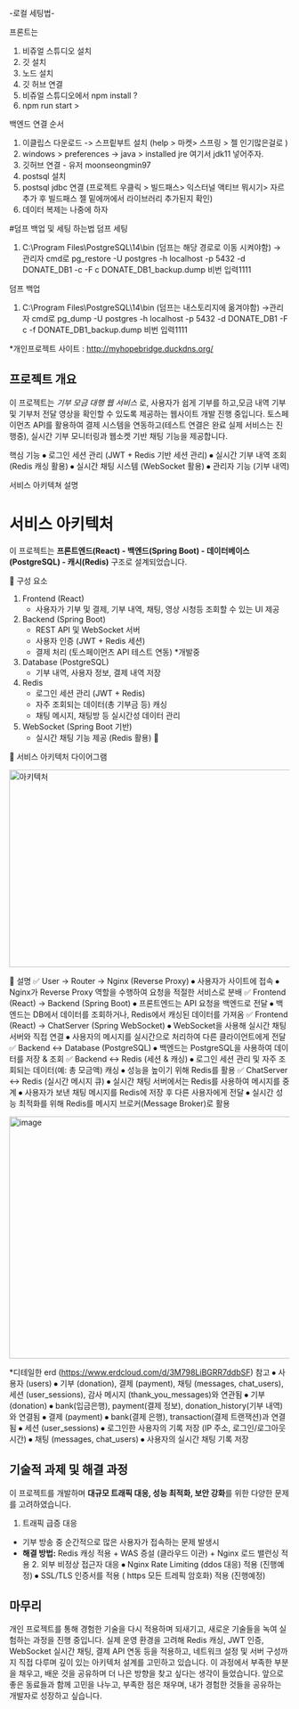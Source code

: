 -로컬 세팅법-

프론트는
1. 비쥬얼 스튜디오 설치
2. 깃 설치 
3. 노드 설치
4. 깃 허브 연결 
5. 비쥬얼 스튜디오에서 npm install ? 
6. npm run start  >


백엔드 연결 순서
1. 이클립스 다운로드  -> 스프맅부트 설치 (help > 마켓> 스프링 > 젤 인기많은걸로 )
2. windows > preferences -> java > installed jre 여기서 jdk11 넣어주자.
3. 깃허브 연결   - 유저 moonseongmin97 
5. postsql 설치 
6. postsql jdbc 연결 (프로젝트 우클릭 > 빌드패스> 익스터널 액티브 뭐시기> 자르 추가 후 빌드패스 젤 밑에꺼에서 라이브러리 추가된지 확인)
7. 데이터 복제는 나중에 하자 

#덤프 백업 및 세팅 하는법
덤프 세팅
1. C:\Program Files\PostgreSQL\14\bin  (덤프는 해당 경로로 이동 시켜야함)
-> 관리자 cmd로 pg_restore -U postgres -h localhost -p 5432 -d DONATE_DB1 -c -F c DONATE_DB1_backup.dump
비번 입력1111

덤프 백업
1. C:\Program Files\PostgreSQL\14\bin    (덤프는 내스토리지에 옮겨야함)
->관리자 cmd로 pg_dump -U postgres -h localhost -p 5432 -d DONATE_DB1 -F c -f DONATE_DB1_backup.dump
비번 입력1111












*개인프로젝트 사이트 : http://myhopebridge.duckdns.org/

## 프로젝트 개요
이 프로젝트는 *기부 모금 대행 웹 서비스* 로, 사용자가 쉽게 기부를 하고,모금 내역 기부 및 기부처 전달 영상을 확인할 수 있도록 제공하는 웹사이트 개발 진행 중입니다. 
토스페이먼츠 API를 활용하여 결제 시스템을 연동하고(테스트 연결은 완료 실제 서비스는 진행중), 실시간 기부 모니터링과 웹소켓 기반 채팅 기능을 제공합니다.

 핵심 기능
⦁	로그인 세션 관리 (JWT + Redis 기반 세션 관리)
⦁	실시간 기부 내역 조회 (Redis 캐싱 활용)
⦁	실시간 채팅 시스템 (WebSocket 활용)
⦁	관리자 기능 (기부 내역)





서비스 아키텍쳐 설명
# 서비스 아키텍처
이 프로젝트는 **프론트엔드(React) - 백엔드(Spring Boot) - 데이터베이스(PostgreSQL) - 캐시(Redis)** 구조로 설계되었습니다.

📌 구성 요소
1. Frontend (React)
   - 사용자가 기부 및 결제, 기부 내역, 채팅, 영상 시청등  조회할 수 있는 UI 제공
2. Backend (Spring Boot)
   - REST API 및 WebSocket 서버
   - 사용자 인증 (JWT + Redis 세션)
   - 결제 처리 (토스페이먼츠 API 테스트 연동)  *개발중
3. Database (PostgreSQL)
   - 기부 내역, 사용자 정보, 결제 내역 저장
4. Redis
   - 로그인 세션 관리 (JWT + Redis)
   - 자주 조회되는 데이터(총 기부금 등) 캐싱
   - 채팅 메시지, 채팅방 등 실시간성 데이터 관리
5. WebSocket (Spring Boot 기반)
   - 실시간 채팅 기능 제공 (Redis 활용)


📌 서비스 아키텍처 다이어그램


<img width="552" height="355" alt="아키텍처" src="https://github.com/user-attachments/assets/7cf39463-7969-4547-96f1-4ac6572ea2e8" />



📌 설명
✅ User → Router → Nginx (Reverse Proxy)
⦁	사용자가 사이트에 접속
⦁	Nginx가 Reverse Proxy 역할을 수행하여 요청을 적절한 서비스로 분배
✅ Frontend (React) → Backend (Spring Boot)
⦁	프론트엔드는 API 요청을 백엔드로 전달
⦁	백엔드는 DB에서 데이터를 조회하거나, Redis에서 캐싱된 데이터를 가져옴
✅ Frontend (React) → ChatServer (Spring WebSocket)
⦁	WebSocket을 사용해 실시간 채팅 서버와 직접 연결
⦁	사용자의 메시지를 실시간으로 처리하여 다른 클라이언트에게 전달
✅ Backend ↔ Database (PostgreSQL)
⦁	백엔드는 PostgreSQL을 사용하여 데이터를 저장 & 조회
✅ Backend ↔ Redis (세션 & 캐싱)
⦁	로그인 세션 관리 및 자주 조회되는 데이터(예: 총 모금액) 캐싱
⦁	성능을 높이기 위해 Redis를 활용
✅ ChatServer ↔ Redis (실시간 메시지 큐)
⦁	실시간 채팅 서버에서는 Redis를 사용하여 메시지를 중계
⦁	사용자가 보낸 채팅 메시지를 Redis에 저장 후 다른 사용자에게 전달
⦁	실시간 성능 최적화를 위해 Redis를 메시지 브로커(Message Broker)로 활용



<img width="626" height="435" alt="image" src="https://github.com/user-attachments/assets/8c58a62e-4816-4ea2-a560-960d6693bf1f" />

*디테일한 erd  (https://www.erdcloud.com/d/3M798LiBGRR7ddbSF) 참고
⦁	사용자 (users)
⦁	기부 (donation), 결제 (payment), 채팅 (messages, chat_users), 세션 (user_sessions), 감사 메시지 (thank_you_messages)와 연관됨
⦁	기부 (donation)
⦁	bank(입금은행), payment(결제 정보), donation_history(기부 내역)와 연결됨
⦁	결제 (payment)
⦁	bank(결제 은행), transaction(결제 트랜잭션)과 연결됨
⦁	세션 (user_sessions)
⦁	로그인한 사용자의 기록 저장 (IP 주소, 로그인/로그아웃 시간)
⦁	채팅 (messages, chat_users)
⦁	사용자의 실시간 채팅 기록 저장


## 기술적 과제 및 해결 과정
이 프로젝트를 개발하며 **대규모 트래픽 대응, 성능 최적화, 보안 강화**를 위한 다양한 문제를 고려하였습니다.

 1. 트래픽 급증 대응
   - 기부 방송 중 순간적으로 많은 사용자가 접속하는 문제 발생시 
   - **해결 방법:** Redis 캐싱 적용 + WAS 증설 (클라우드 이관) + Nginx 로드 밸런싱 적용
	 2. 외부 비정상 접근자 대응
⦁	Nginx Rate Limiting (ddos 대응) 적용 (진행예정)
⦁	SSL/TLS 인증서를 적용 ( https 모든 트레픽 암호화) 적용 (진행예정)


## 마무리 

개인 프로젝트를 통해 경험한 기술을 다시 적용하며 되새기고, 새로운 기술들을 녹여 실험하는 과정을 진행 중입니다.
실제 운영 환경을 고려해 Redis 캐싱, JWT 인증, WebSocket 실시간 채팅, 결제 API 연동 등을 적용하고, 네트워크 설정 및 서버 구성까지 직접 다루며 깊이 있는 아키텍처 설계를 고민하고 있습니다.
이 과정에서 부족한 부분을 채우고, 배운 것을 공유하며 더 나은 방향을 찾고 싶다는 생각이 들었습니다. 앞으로 좋은 동료들과 함께 고민을 나누고, 부족한 점은 채우며, 내가 경험한 것들을 공유하는 개발자로 성장하고 싶습니다.









